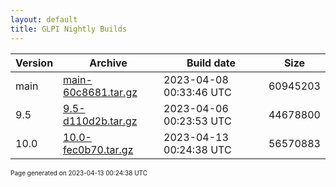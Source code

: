 ```yaml
---
layout: default
title: GLPI Nightly Builds
---
```


Version|Archive|Build date|Size
---|---|---|---
main|[main-60c8681.tar.gz](main-60c8681.tar.gz)|2023-04-08 00:33:46 UTC|60945203
9.5|[9.5-d110d2b.tar.gz](9.5-d110d2b.tar.gz)|2023-04-06 00:23:53 UTC|44678800
10.0|[10.0-fec0b70.tar.gz](10.0-fec0b70.tar.gz)|2023-04-13 00:24:38 UTC|56570883

<font size="1">Page generated on 2023-04-13 00:24:38 UTC</font>

